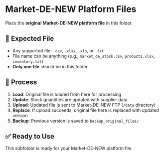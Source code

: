 # Market-DE-NEW Platform Files

Place the **original Market-DE-NEW platform file** in this folder.

## 📄 Expected File

- Any supported file: `.csv`, `.xlsx`, `.xls`, or `.txt`
- File name can be anything (e.g., `market_de_stock.csv`, `products.xlsx`, `inventory.txt`)
- **Only one file** should be in this folder

## 🔄 Process

1. **Load**: Original file is loaded from here for processing
2. **Update**: Stock quantities are updated with supplier data
3. **Upload**: Updated file is sent to Market-DE-NEW FTP (`/data` directory)
4. **Replace**: If upload succeeds, original file here is replaced with updated version
5. **Backup**: Previous version is saved to `backup_original_files/`

## ✅ Ready to Use

This subfolder is ready for your Market-DE-NEW platform file.
